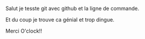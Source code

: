 Salut je tesste git avec github et la ligne de commande.

Et du coup je trouve ca génial et trop dingue. 

Merci O'clock!!
